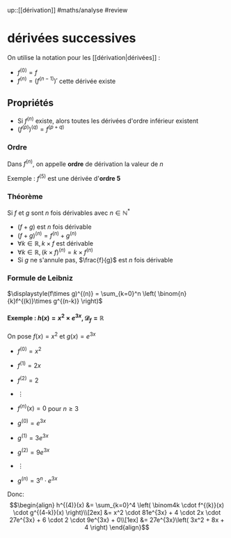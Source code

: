 up::[[dérivation]]
#maths/analyse #review 
# dérivées successives

On utilise la notation pour les [[dérivation|dérivées]] : 
 - $f^{(0)}=f$
 - $f^{(n)} = (f^{(n-1)})'$ cette dérivée existe

## Propriétés

  - Si $f^{(n)}$ existe, alors toutes les dérivées d'ordre inférieur existent
  - $\left(f^{(p)}\right)^{(q)} = f^{(p+q)}$

### Ordre
Dans $f^{(n)}$, on appelle **ordre** de dérivation la valeur de $n$

Exemple :
$f^{(5)}$ est une dérivée d'**ordre 5**

### Théorème
Si $f$ et $g$ sont $n$ fois dérivables avec $n\in\mathbb N^*$
 - $(f+g)$ est $n$ fois dérivable
 - $(f+g)^{(n)} = f^{(n)}+g^{(n)}$
 - $\forall k\in\mathbb R, k\times f\text{ est dérivable}$
 - $\forall k\in\mathbb R, (k\times f)^{(n)} = k\times f^{(n)}$
 - Si $g$ ne s'annule pas, $\frac{f}{g}$ est $n$ fois dérivable
 
 
### Formule de Leibniz
$\displaystyle(f\times g)^{(n)} = \sum_{k=0}^n \left( \binom{n}{k}f^{(k)}\times g^{(n-k)} \right)$

#### Exemple : $h(x) = x^2 \times e^{3x}, \mathscr D_f = \mathbb R$
On pose $f(x) = x^2$ et $g(x) = e^{3x}$
- $f^{(0)}=x^2$
- $f^{(1)}=2x$
- $f^{(2)} = 2$
- $\vdots$
- $f^{(n)}(x) = 0$ pour $n\geq 3$

- $g^{(0)} = e^{3x}$
- $g^{(1)}=3e^{3x}$
- $g^{(2)}=9e^{3x}$
- $\vdots$
- $g^{(n)}=3^n \cdot e^{3x}$

Donc:
$$\begin{align}
h^{(4)}(x) &= \sum_{k=0}^4 \left( \binom4k \cdot f^{(k)}(x) \cdot g^{(4-k)}(x) \right)\\[2ex]
&= x^2 \cdot 81e^{3x} + 4 \cdot 2x \cdot 27e^{3x} + 6 \cdot 2 \cdot 9e^{3x} + 0\\[1ex]
&= 27e^{3x}\left( 3x^2 + 8x + 4 \right)
\end{align}$$

